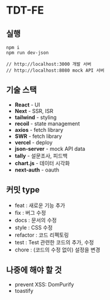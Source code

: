 # TDT-FE

## 실행

```
npm i
npm run dev-json

// http://localhost:3000 개발 서버
// http://localhost:8080 mock API 서버
```

## 기술 스택

- **React** - UI
- **Next** - SSR, ISR
- **tailwind** - styling
- **recoil** - state management
- **axios** - fetch library
- **SWR** - fetch library
- **vercel** - deploy
- **json-server** - mock API data
- **tally** - 설문조사, 피드백
- **chart.js** - 데이터 시각화
- **next-auth** - oauth

## 커밋 type

- feat : 새로운 기능 추가
- fix : 버그 수정
- docs : 문서의 수정
- style : CSS 수정
- refactor : 코드 리펙토링
- test : Test 관련한 코드의 추가, 수정
- chore : (코드의 수정 없이) 설정을 변경

## 나중에 해야 할 것

- prevent XSS: DomPurify
- toastify
